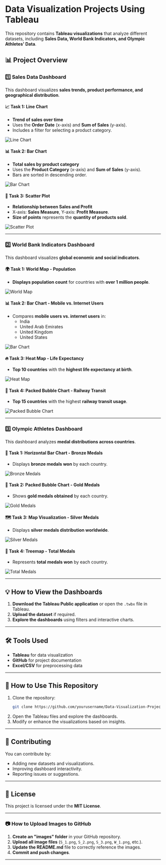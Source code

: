 # **Data Visualization Projects Using Tableau**

This repository contains **Tableau visualizations** that analyze different datasets, including **Sales Data, World Bank Indicators, and Olympic Athletes' Data**.

## 📊 **Project Overview**

### **1️⃣ Sales Data Dashboard**
This dashboard visualizes **sales trends, product performance, and geographical distribution**.

#### 📈 **Task 1: Line Chart**  
- **Trend of sales over time**
- Uses the **Order Date** (x-axis) and **Sum of Sales** (y-axis).
- Includes a filter for selecting a product category.

![Line Chart](images/S_1.png)

#### 📊 **Task 2: Bar Chart**  
- **Total sales by product category**
- Uses the **Product Category** (x-axis) and **Sum of Sales** (y-axis).
- Bars are sorted in descending order.

![Bar Chart](images/S_2.png)

#### 🔵 **Task 3: Scatter Plot**  
- **Relationship between Sales and Profit**
- X-axis: **Sales Measure**, Y-axis: **Profit Measure**.
- **Size of points** represents the **quantity of products sold**.

![Scatter Plot](images/S_3.png)

---

### **2️⃣ World Bank Indicators Dashboard**
This dashboard visualizes **global economic and social indicators**.

#### 🌍 **Task 1: World Map - Population**
- **Displays population count** for countries with **over 1 million people**.

![World Map](images/W_1.png)

#### 📊 **Task 2: Bar Chart - Mobile vs. Internet Users**  
- Compares **mobile users vs. internet users** in:
  - India
  - United Arab Emirates
  - United Kingdom
  - United States

![Bar Chart](images/W_2.png)

#### 🔥 **Task 3: Heat Map - Life Expectancy**  
- **Top 10 countries** with the **highest life expectancy at birth**.

![Heat Map](images/W_3.png)

#### 🔵 **Task 4: Packed Bubble Chart - Railway Transit**  
- **Top 15 countries** with the highest **railway transit usage**.

![Packed Bubble Chart](images/W_4.png)

---

### **3️⃣ Olympic Athletes Dashboard**
This dashboard analyzes **medal distributions across countries**.

#### 🥉 **Task 1: Horizontal Bar Chart - Bronze Medals**  
- Displays **bronze medals won** by each country.

![Bronze Medals](images/O_1.png)

#### 🏅 **Task 2: Packed Bubble Chart - Gold Medals**  
- Shows **gold medals obtained** by each country.

![Gold Medals](images/O_2.png)

#### 🗺 **Task 3: Map Visualization - Silver Medals**  
- Displays **silver medals distribution worldwide**.

![Silver Medals](images/O_3.png)

#### 🌲 **Task 4: Treemap - Total Medals**  
- Represents **total medals won** by each country.

![Total Medals](images/O_4.png)

---

## 💡 **How to View the Dashboards**
1. **Download the Tableau Public application** or open the `.twbx` file in Tableau.
2. **Upload the dataset** if required.
3. **Explore the dashboards** using filters and interactive charts.

---

## 🛠 **Tools Used**
- **Tableau** for data visualization
- **GitHub** for project documentation
- **Excel/CSV** for preprocessing data

---

## 📌 **How to Use This Repository**
1. Clone the repository:
   ```bash
   git clone https://github.com/yourusername/Data-Visualization-Projects-Using-Tableau.git
   ```
2. Open the Tableau files and explore the dashboards.
3. Modify or enhance the visualizations based on insights.

---

## 📢 **Contributing**
You can contribute by:
- Adding new datasets and visualizations.
- Improving dashboard interactivity.
- Reporting issues or suggestions.

---

## 📜 **License**
This project is licensed under the **MIT License**.

---

### 📷 **How to Upload Images to GitHub**
1. **Create an "images" folder** in your GitHub repository.
2. **Upload all image files** (`S_1.png`, `S_2.png`, `S_3.png`, `W_1.png`, etc.).
3. **Update the README.md** file to correctly reference the images.
4. **Commit and push changes**.

---


